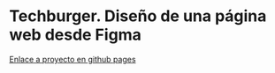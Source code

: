 # Techburger. Diseño de una página web desde Figma
[Enlace a proyecto en github pages](https://jvillos.github.io/TECHBURGER/)